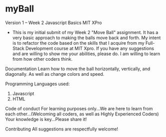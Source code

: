 # myBall

Version 1 – Week 2 Javascript Basics MIT XPro

* This is my initial submit of my Week 2 "Move Ball" assignment.  It has a very basic approach to making the balls move back and forth.  My intent is to refactor the code based on the skills that I acquire from my Full-Stack Development course at MIT Xpro.  If you have any suggestions and are willing to show me your abilities, please do.  I am willing to learn from how other coders think.

Documentation
Learn how to move the ball horizontally, vertically, and diagonally.  As well as change colors and speed.

Programming Languages used:
1) Javascript
2) HTML

Code of conduct
For learning purposes only...We are here to learn from each other...(Welcoming all coders, as well as Highly Experienced Coders) Your knowledge is key...Please share it!

Contributing
All suggestions are respectfully welcome!
